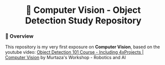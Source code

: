 <h1 align="center">🎥 Computer Vision - Object Detection Study Repository</h1>

<h3>📖 Overview</h3>
<p>
    This repository is my very first exposure on <strong> Computer Vision</strong>, based on the youtube video: 
    <a href="https://www.youtube.com/watch?v=WgPbbWmnXJ8&t=14s">Object Detection 101 Course - Including 4xProjects | Computer Vision</a> 
    by Murtaza's Workshop - Robotics and AI
</p>



